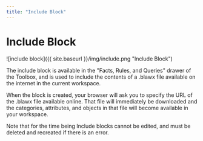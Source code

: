 ```yaml
---
title: "Include Block"
---
```

# Include Block
![include block]({{ site.baseurl }}/img/include.png "Include Block")

The include block is available in the "Facts, Rules, and Queries" drawer of the Toolbox, and is used to include the contents of a .blawx file available on the internet in the current workspace.

When the block is created, your browser will ask you to specify the URL of the .blawx file available online. That file will immediately be downloaded and the categories, attributes, and objects in that file will become available in your workspace.

Note that for the time being Include blocks cannot be edited, and must be deleted and recreated if there is an error.
